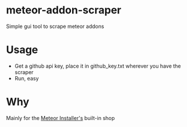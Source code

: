 # meteor-addon-scraper
Simple gui tool to scrape meteor addons

# Usage
- Get a github api key, place it in github_key.txt wherever you have the scraper
- Run, easy

# Why
Mainly for the [Meteor Installer's](https://github.com/GWISoftware/MeteorInstaller) built-in shop
